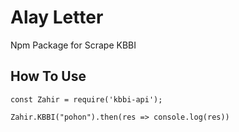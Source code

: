 # Alay Letter 
Npm Package for Scrape KBBI

## How To Use

```
const Zahir = require('kbbi-api');

Zahir.KBBI("pohon").then(res => console.log(res))

```
